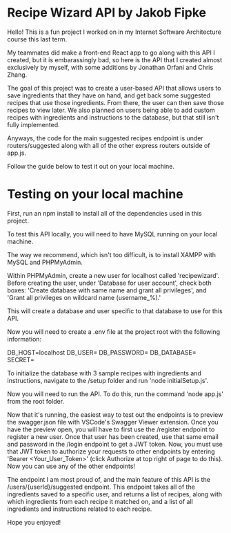 # Recipe Wizard API by Jakob Fipke

Hello! This is a fun project I worked on in my Internet Software Architecture course this last term.

My teammates did make a front-end React app to go along with this API I created, but it is
embarassingly bad, so here is the API that I created almost exclusively by myself, with some
additions by Jonathan Orfani and Chris Zhang.

The goal of this project was to create a user-based API that allows users to save ingredients that
they have on hand, and get back some suggested recipes that use those ingredients. From there, the
user can then save those recipes to view later. We also planned on users being able to add custom
recipes with ingredients and instructions to the database, but that still isn't fully implemented.

Anyways, the code for the main suggested recipes endpoint is under routers/suggested along with
all of the other express routers outside of app.js.

Follow the guide below to test it out on your local machine.


# Testing on your local machine

First, run an npm install to install all of the dependencies used in this project.

To test this API locally, you will need to have MySQL running on your local machine.

The way we recommend, which isn't too difficult, is to install XAMPP with MySQL and PHPMyAdmin.

Within PHPMyAdmin, create a new user for localhost called 'recipewizard'. Before creating the user, under 'Database for user account', check both boxes: 'Create database with same name and grant all privileges', and 'Grant all privileges on wildcard name (username\_%).'

This will create a database and user specific to that database to use for this API.

Now you will need to create a .env file at the project root with the following information:

DB_HOST=localhost
DB_USER=<Name of db user you created>
DB_PASSWORD=<Password for db user you created>
DB_DATABASE=<Name of db you created>
SECRET=<Any random string to be used as jwt secret>

To initialize the database with 3 sample recipes with ingredients and instructions, navigate to the /setup folder and run 'node initialSetup.js'.

Now you will need to run the API. To do this, run the command 'node app.js' from the root folder.

Now that it's running, the easiest way to test out the endpoints is to preview the swagger.json file with VSCode's Swagger Viewer extension. Once you have the preview open, you will have to first use the /register endpoint to register a new user. Once that user has been created, use that same email and password in the /login endpoint to get a JWT token. Now, you must use that JWT token to authorize your requests to other endpoints by entering 'Bearer <Your_User_Token>' (click Authorize at top right of page to do this). Now you can use any of the other endpoints!

The endpoint I am most proud of, and the main feature of this API is the /users/{userId}/suggested endpoint. This endpoint takes all of the ingredients saved to a specific user, and returns a list of recipes, along with which ingredients from each recipe it matched on, and a list of all ingredients and instructions related to each recipe.

Hope you enjoyed!
